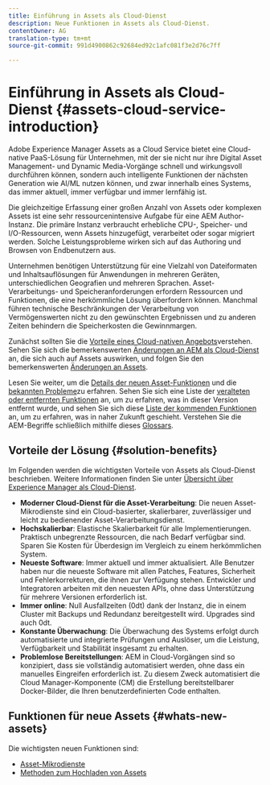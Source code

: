 ```yaml
---
title: Einführung in Assets als Cloud-Dienst
description: Neue Funktionen in Assets als Cloud-Dienst.
contentOwner: AG
translation-type: tm+mt
source-git-commit: 991d4900862c92684ed92c1afc081f3e2d76c7ff

---
```



# Einführung in Assets als Cloud-Dienst {#assets-cloud-service-introduction}

<!-- Need review information from gklebus -->

Adobe Experience Manager Assets as a Cloud Service bietet eine Cloud-native PaaS-Lösung für Unternehmen, mit der sie nicht nur ihre Digital Asset Management- und Dynamic Media-Vorgänge schnell und wirkungsvoll durchführen können, sondern auch intelligente Funktionen der nächsten Generation wie AI/ML nutzen können, und zwar innerhalb eines Systems, das immer aktuell, immer verfügbar und immer lernfähig ist.

Die gleichzeitige Erfassung einer großen Anzahl von Assets oder komplexen Assets ist eine sehr ressourcenintensive Aufgabe für eine AEM Author-Instanz. Die primäre Instanz verbraucht erhebliche CPU-, Speicher- und I/O-Ressourcen, wenn Assets hinzugefügt, verarbeitet oder sogar migriert werden. Solche Leistungsprobleme wirken sich auf das Authoring und Browsen von Endbenutzern aus.

Unternehmen benötigen Unterstützung für eine Vielzahl von Dateiformaten und Inhaltsauflösungen für Anwendungen in mehreren Geräten, unterschiedlichen Geografien und mehreren Sprachen. Asset-Verarbeitungs- und Speicheranforderungen erfordern Ressourcen und Funktionen, die eine herkömmliche Lösung überfordern können. Manchmal führen technische Beschränkungen der Verarbeitung von Vermögenswerten nicht zu den gewünschten Ergebnissen und zu anderen Zeiten behindern die Speicherkosten die Gewinnmargen.

Zunächst sollten Sie die [Vorteile eines Cloud-nativen Angebots](#solution-benefits)verstehen. Sehen Sie sich die bemerkenswerten [Änderungen an AEM als Cloud-Dienst](/help/release-notes/aem-cloud-changes.md) an, die sich auch auf Assets auswirken, und folgen Sie den bemerkenswerten [Änderungen an Assets](/help/assets/assets-cloud-changes.md).

Lesen Sie weiter, um die [Details der neuen Asset-Funktionen](#whats-new-assets) und die [bekannten Probleme](/help/release-notes/known-issues.md)zu erfahren. Sehen Sie sich eine Liste der [veralteten oder entfernten Funktionen](/help/release-notes/deprecated-removed-features.md) an, um zu erfahren, was in dieser Version entfernt wurde, und sehen Sie sich diese [Liste der kommenden Funktionen](/help/release-notes/known-issues.md#upcoming-assets-capabilities) an, um zu erfahren, was in naher Zukunft geschieht. Verstehen Sie die AEM-Begriffe schließlich mithilfe dieses [Glossars](/help/overview/terminology.md).

## Vorteile der Lösung {#solution-benefits}

Im Folgenden werden die wichtigsten Vorteile von Assets als Cloud-Dienst beschrieben. Weitere Informationen finden Sie unter [Übersicht über Experience Manager als Cloud-Dienst](/help/overview/introduction.md).

* **Moderner Cloud-Dienst für die Asset-Verarbeitung**: Die neuen Asset-Mikrodienste sind ein Cloud-basierter, skalierbarer, zuverlässiger und leicht zu bedienender Asset-Verarbeitungsdienst.
* **Hochskalierbar**: Elastische Skalierbarkeit für alle Implementierungen. Praktisch unbegrenzte Ressourcen, die nach Bedarf verfügbar sind. Sparen Sie Kosten für Überdesign im Vergleich zu einem herkömmlichen System.
* **Neueste Software**: Immer aktuell und immer aktualisiert. Alle Benutzer haben nur die neueste Software mit allen Patches, Features, Sicherheit und Fehlerkorrekturen, die ihnen zur Verfügung stehen. Entwickler und Integratoren arbeiten mit den neuesten APIs, ohne dass Unterstützung für mehrere Versionen erforderlich ist.
* **Immer online**: Null Ausfallzeiten (0dt) dank der Instanz, die in einem Cluster mit Backups und Redundanz bereitgestellt wird. Upgrades sind auch 0dt.
* **Konstante Überwachung**: Die Überwachung des Systems erfolgt durch automatisierte und integrierte Prüfungen und Auslöser, um die Leistung, Verfügbarkeit und Stabilität insgesamt zu erhalten.
* **Problemlose Bereitstellungen**: AEM in Cloud-Vorgängen sind so konzipiert, dass sie vollständig automatisiert werden, ohne dass ein manuelles Eingreifen erforderlich ist. Zu diesem Zweck automatisiert die Cloud Manager-Komponente (CM) die Erstellung bereitstellbarer Docker-Bilder, die Ihren benutzerdefinierten Code enthalten.

## Funktionen für neue Assets {#whats-new-assets}

Die wichtigsten neuen Funktionen sind:

* [Asset-Mikrodienste](/help/assets/asset-microservices-overview.md)
* [Methoden zum Hochladen von Assets](/help/assets/add-assets.md)
